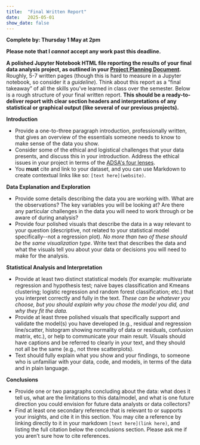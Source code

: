 ```yaml
---
title:  "Final Written Report"
date:   2025-05-01
show_date: false
---
```

**Complete by: Thursday 1 May at 2pm**

**Please note that I *cannot* accept any work past this deadline.**

**A polished Jupyter Notebook HTML file reporting the results of your final data analysis project, as outlined in your [Project Planning Document](assignments/project-planning.md).** Roughly, 5-7 written pages (though this is hard to measure in a Jupyter notebook, so consider it a *guideline*). Think about this report as a “final takeaway” of all the skills you’ve learned in class over the semester. Below is a rough structure of your final written report. **This should be a ready-to-deliver report with clear section headers and interpretations of any statistical or graphical output (like several of our previous projects).**

**Introduction**

- Provide a one-to-three paragraph introduction, professionally written, that gives an overview of the essentials someone needs to know to make sense of the data you show.
- Consider some of the ethical and logistical challenges that your data presents, and discuss this in your introduction. Address the ethical issues in your project in terms of the [ADSA's four lenses](https://ethos.academicdatascience.org/lenses/).
- You **must** cite and link to your dataset, and you can use Markdown to create contextual links like so: `[text here](website)`.

**Data Explanation and Exploration**

- Provide some details describing the data you are working with. What are the observations? The key variables you will be looking at? Are there any particular challenges in the data you will need to work through or be aware of during analysis?
- Provide four polished visuals that describe the data in a way relevant to your question (descriptive, not related to your statistical model specifically--not a regression plot). *No more than two of these should be the same visualization type*. Write text that describes the data and what the visuals tell you about your data or decisions you will need to make for the analysis.

**Statistical Analysis and Interpretation**

- Provide at least two distinct statistical models (for example: multivariate regression and hypothesis test; naive bayes classification and Kmeans clustering; logistic regression and random forest classification; etc.) that you interpret correctly and fully in the text. *These can be whatever you choose, but you should explain why you chose the model you did, and why they fit the data.*
- Provide at least three polished visuals that specifically support and validate the model(s) you have developed (e.g., residual and regression line/scatter, histogram showing normality of data or residuals, confusion matrix, etc.), or help to communicate your main result. Visuals should have captions and be referred to clearly in your text, and they should not all be the same (e.g., not three scatterplots).
- Text should fully explain what you show and your findings, to someone who is unfamiliar with your data, code, and models, in terms of the data and in plain language.

**Conclusions**

- Provide one or two paragraphs concluding about the data: what does it tell us, what are the limitations to this data/model, and what is one future direction you could envision for future data analysts or data collectors?
- Find at least one secondary reference that is relevant to or supports your insights, and cite it in this section. You may cite a reference by linking directly to it in your markdown `[text here](link here)`, and listing the full citation below the conclusions section. Please ask me if you aren’t sure how to cite references.

